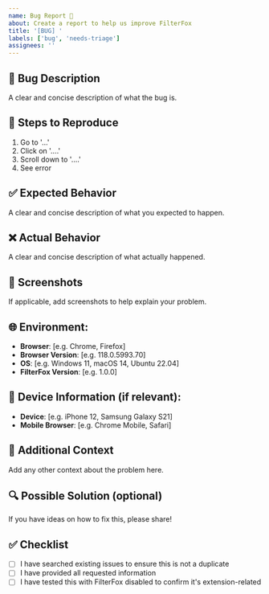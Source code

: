 ```yaml
---
name: Bug Report 🐛
about: Create a report to help us improve FilterFox
title: '[BUG] '
labels: ['bug', 'needs-triage']
assignees: ''
---
```


## 🐛 **Bug Description**
A clear and concise description of what the bug is.

## 🔄 **Steps to Reproduce**
1. Go to '...'
2. Click on '....'
3. Scroll down to '....'
4. See error

## ✅ **Expected Behavior**
A clear and concise description of what you expected to happen.

## ❌ **Actual Behavior**
A clear and concise description of what actually happened.

## 📸 **Screenshots**
If applicable, add screenshots to help explain your problem.

## 🌐 **Environment:**
- **Browser**: [e.g. Chrome, Firefox]
- **Browser Version**: [e.g. 118.0.5993.70]
- **OS**: [e.g. Windows 11, macOS 14, Ubuntu 22.04]
- **FilterFox Version**: [e.g. 1.0.0]

## 📱 **Device Information** (if relevant):
- **Device**: [e.g. iPhone 12, Samsung Galaxy S21]
- **Mobile Browser**: [e.g. Chrome Mobile, Safari]

## 📄 **Additional Context**
Add any other context about the problem here.

## 🔍 **Possible Solution** (optional)
If you have ideas on how to fix this, please share!

## ✅ **Checklist**
- [ ] I have searched existing issues to ensure this is not a duplicate
- [ ] I have provided all requested information
- [ ] I have tested this with FilterFox disabled to confirm it's extension-related